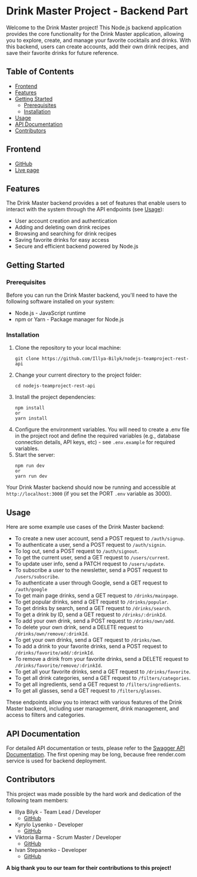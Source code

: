 # Drink Master Project - Backend Part

Welcome to the Drink Master project! This Node.js backend application provides the core functionality for the Drink Master application, allowing you to explore, create, and manage your favorite cocktails and drinks. With this backend, users can create accounts, add their own drink recipes, and save their favorite drinks for future reference.

## Table of Contents

- [Frontend](#frontend)
- [Features](#features)
- [Getting Started](#getting-started)
  - [Prerequisites](#prerequisites)
  - [Installation](#installation)
- [Usage](#usage)
- [API Documentation](#api-docs)
- [Contributors](#contributors)

## <a id="frontend">Frontend</a>

- [GitHub](https://github.com/DanyloTytarenko/DrinkMaster)
- [Live page](https://danylotytarenko.github.io/DrinkMaster/welcome)

## <a id="features">Features</a>

The Drink Master backend provides a set of features that enable users to interact with the system through the API endpoints (see [Usage](#usage)):

- User account creation and authentication
- Adding and deleting own drink recipes
- Browsing and searching for drink recipes
- Saving favorite drinks for easy access
- Secure and efficient backend powered by Node.js

## <a id="getting-started">Getting Started</a>

### <a id="prerequisites">Prerequisites</a>

Before you can run the Drink Master backend, you'll need to have the following software installed on your system:

- Node.js - JavaScript runtime
- npm or Yarn - Package manager for Node.js

### <a id="installation">Installation</a>

1. Clone the repository to your local machine:
   ```
   git clone https://github.com/Illya-Bilyk/nodejs-teamproject-rest-api
   ```
2. Change your current directory to the project folder:
   ```
   cd nodejs-teamproject-rest-api
   ```
3. Install the project dependencies:
   ```
   npm install
   or
   yarn install
   ```
4. Configure the environment variables. You will need to create a .env file in the project root and define the required variables (e.g., database connection details, API keys, etc) - see `.env.example` for required variables.
5. Start the server:
   ```
   npm run dev
   or
   yarn run dev
   ```

Your Drink Master backend should now be running and accessible at `http://localhost:3000` (if you set the PORT `.env` variable as 3000).

## <a id="usage">Usage</a>

Here are some example use cases of the Drink Master backend:

- To create a new user account, send a POST request to `/auth/signup`.
- To authenticate a user, send a POST request to `/auth/signin`.
- To log out, send a POST request to `/auth/signout`.
- To get the current user, send a GET request to `/users/current`.
- To update user info, send a PATCH request to `/users/update`.
- To subscribe a user to the newsletter, send a POST request to `/users/subscribe`.
- To authenticate a user through Google, send a GET request to `/auth/google`
- To get main page drinks, send a GET request to `/drinks/mainpage`.
- To get popular drinks, send a GET request to `/drinks/popular`.
- To get drinks by search, send a GET request to `/drinks/search`.
- To get a drink by ID, send a GET request to `/drinks/:drinkId`.
- To add your own drink, send a POST request to `/drinks/own/add`.
- To delete your own drink, send a DELETE request to `/drinks/own/remove/:drinkId`.
- To get your own drinks, send a GET request to `/drinks/own`.
- To add a drink to your favorite drinks, send a POST request to `/drinks/favorite/add/:drinkId`.
- To remove a drink from your favorite drinks, send a DELETE request to `/drinks/favorite/remove/:drinkId`.
- To get all your favorite drinks, send a GET request to `/drinks/favorite`.
- To get all drink categories, send a GET request to `/filters/categories`.
- To get all ingredients, send a GET request to `/filters/ingredients`.
- To get all glasses, send a GET request to `/filters/glasses`.

These endpoints allow you to interact with various features of the Drink Master backend, including user management, drink management, and access to filters and categories.

## <a id="api-docs">API Documentation</a>

For detailed API documentation or tests, please refer to the [Swagger API Documentation](https://drinks-whm4.onrender.com/api-docs/).
The first opening may be long, because free render.com service is used for backend deployment.

## <a id="contributors">Contributors</a>

This project was made possible by the hard work and dedication of the following team members:

- Illya Bilyk - Team Lead / Developer
  - [GitHub](https://github.com/Illya-Bilyk)
- Kyrylo Lysenko - Developer
  - [GitHub](https://github.com/Stylize-K)
- Viktoria Barma - Scrum Master / Developer
  - [GitHub](https://github.com/ViktoriiaBarma)
- Ivan Stepanenko - Developer
  - [GitHub](https://github.com/go-to-stars)

**A big thank you to our team for their contributions to this project!**
